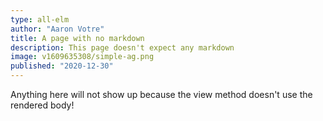 ```yaml
---
type: all-elm
author: "Aaron Votre"
title: A page with no markdown
description: This page doesn't expect any markdown
image: v1609635308/simple-ag.png
published: "2020-12-30"
---
```


Anything here will not show up because the view method doesn't use the rendered body!

